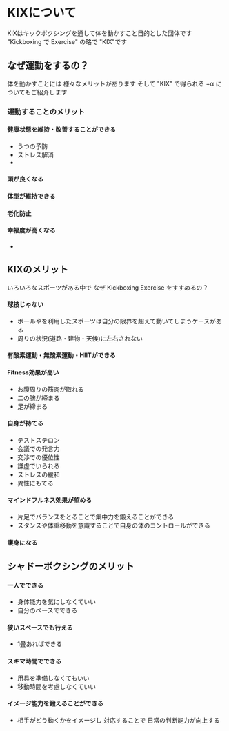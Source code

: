 # KIXについて
KIXはキックボクシングを通して体を動かすこと目的とした団体です  
"Kickboxing で Exercise" の略で "KIX"です

## なぜ運動をするの？
体を動かすことには 様々なメリットがあります
そして "KIX" で得られる +α についてもご紹介します

### 運動することのメリット
#### 健康状態を維持・改善することができる
- うつの予防
- ストレス解消
- 

#### 頭が良くなる

#### 体型が維持できる

#### 老化防止

#### 幸福度が高くなる
- 

## KIXのメリット
いろいろなスポーツがある中で なぜ Kickboxing Exercise をすすめるの？

#### 球技じゃない
- ボールやを利用したスポーツは自分の限界を超えて動いてしまうケースがある
- 周りの状況(道路・建物・天候)に左右されない

#### 有酸素運動・無酸素運動・HIITができる

#### Fitness効果が高い
- お腹周りの筋肉が取れる
- 二の腕が締まる
- 足が締まる
 
#### 自身が持てる
- テストステロン
- 会議での発言力
- 交渉での優位性
- 謙虚でいられる
- ストレスの緩和
- 異性にもてる

#### マインドフルネス効果が望める
- 片足でバランスをとることで集中力を鍛えることができる
- スタンスや体重移動を意識することで自身の体のコントロールができる

#### 護身になる


## シャドーボクシングのメリット

#### 一人でできる
- 身体能力を気にしなくていい
- 自分のペースでできる

#### 狭いスペースでも行える
- 1畳あればできる

#### スキマ時間でできる
- 用具を準備しなくてもいい
- 移動時間を考慮しなくていい

#### イメージ能力を鍛えることができる
- 相手がどう動くかをイメージし 対応することで 日常の判断能力が向上する